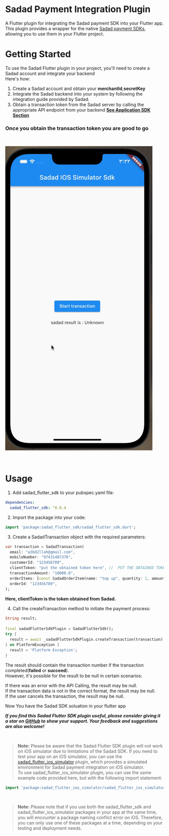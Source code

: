 # Sadad Payment Integration Plugin

A Flutter plugin for integrating the Sadad payment SDK into your Flutter app.  
This plugin provides a wrapper for the native [Sadad payment SDKs](https://developer.sadad.qa),   
allowing you to use them in your Flutter project.
<br>

# Getting Started

To use the Sadad Flutter plugin in your project, you'll need to create a Sadad account and integrate your backend  
Here's how:

1. Create a Sadad account and obtain your **merchantId**,**secretKey**
2. Integrate the Sadad backend into your system by following the integration guide provided by Sadad.
3. Obtain a transaction token from the Sadad server by calling the appropriate API endpoint from your backend **[See Application SDK Section](https://developer.sadad.qa)**

### Once you obtain the transaction token you are good to go

<br>

![Alt Text](https://raw.githubusercontent.com/a3bd2lra7man/sadad_flutter_sdk/main/ezgif.com-optimize.gif)

<br>

# Usage

1. Add sadad_flutter_sdk to your pubspec.yaml file:
```yaml
dependencies:
  sadad_flutter_sdk: ^0.0.4
```
2. Import the package into your code:
```dart
import 'package:sadad_flutter_sdk/sadad_flutter_sdk.dart';
```
3. Create a SadadTransaction object with the required parameters:
```dart
var transaction = SadadTransaction(
  email: "a3bd2llah@gmail.com",
  mobileNumber: "97431487378",
  customerId: "123456789",
  clientToken: "put the obtained token here", //  PUT THE OBTAINED TOKEN HERE
  transactionAmount: "10000.0",
  orderItems: [const SadadOrderItem(name: "top up", quantity: 1, amount: 10000)],
  orderId: "123456789",
);
```
**Here, clientToken is the token obtained from Sadad.**

4. Call the createTransaction method to initiate the payment process:
```dart
String result;

final sadadFlutterSdkPlugin = SadadFlutterSdk();
try {
  result = await _sadadFlutterSdkPlugin.createTransaction(transaction) ?? 'null';
} on PlatformException {
  result = 'Platform Exception';
}
```
The result should contain the transaction number if the transaction completed(**failed** or **succeed**).  
However, it's possible for the result to be null in certain scenarios:

If there was an error with the API Calling, the result may be null.  
If the transaction data is not in the correct format, the result may be null.  
If the user cancels the transaction, the result may be null.


Now You have the Sadad SDK soluation in your flutter app

***If you find this Sadad Flutter SDK plugin useful, please consider giving it a star on [GitHub](https://github.com/a3bd2lra7man/sadad_flutter_sdk) to show your support. Your feedback and suggestions are also welcome!***

<br>

> **Note:**  Please be aware that the Sadad Flutter SDK plugin will not work on iOS simulator due to limitations of the Sadad SDK.
If you need to test your app on an iOS simulator, you can use the [sadad_flutter_ios_simulator](https://pub.dev/packages/sadad_flutter_ios_simulator) plugin, which provides a simulated environment for Sadad payment integration on iOS simulator.  
To use sadad_flutter_ios_simulator plugin, you can use the same example code provided here, but with the following import statement:
```dart
import 'package:sadad_flutter_ios_simulator/sadad_flutter_ios_simulator.dart';
```
<br>

> **Note:** Please note that if you use both the sadad_flutter_sdk and sadad_flutter_ios_simulator packages in your app at the same time, you will encounter a package naming conflict error on iOS. Therefore, you can only use one of these packages at a time, depending on your testing and deployment needs.

<br>
<br>
